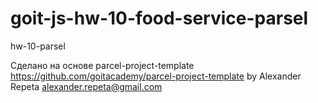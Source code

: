 # goit-js-hw-10-food-service-parsel

hw-10-parsel

Сделано на основе parcel-project-template
https://github.com/goitacademy/parcel-project-template by Alexander Repeta
<alexander.repeta@gmail.com>

